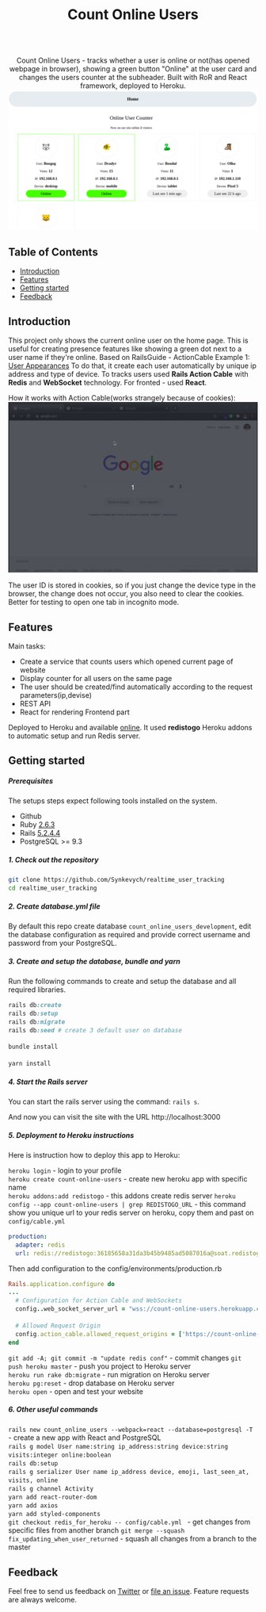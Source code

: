 <h1 align="center"> Count Online Users </h1> <br>
<br/>
<p align="center">
  Count Online Users - tracks whether a user is online or not(has opened webpage in browser), showing a green button "Online" at the user card and changes the users counter at the subheader. Built with RoR and React framework, deployed to Heroku.

  <img src="public/index.png">
</p>

## Table of Contents

- [Introduction](#introduction)
- [Features](#features)
- [Getting started](#getting-started)
- [Feedback](#feedback)

<!-- END doctoc generated TOC please keep comment here to allow auto update -->

## Introduction

This project only shows the current online user on the home page. This is useful for creating presence features like showing a green dot next to a user name if they're online. Based on RailsGuide - ActionCable Example 1: [User Appearances](https://guides.rubyonrails.org/action_cable_overview.html#example-1-user-appearances)
To do that, it create each user automatically by unique ip address and type of device. To tracks users used **Rails Action Cable** with **Redis** and **WebSocket** technology. For fronted - used **React**.

How it works with Action Cable(works strangely because of cookies):
![demo](public/demo.gif)

The user ID is stored in cookies, so if you just change the device type in the browser, the change does not occur, you also need to clear the cookies. Better for testing to open one tab in incognito mode.

## Features

Main tasks:

* Create a service that counts users which opened current page of website
* Display counter for all users on the same page
* The user should be created/find automatically according to the request parameters(ip,devise)
* REST API
* React for rendering Frontend part

Deployed to Heroku and available [online](https://count-online-users.herokuapp.com/). It used **redistogo** Heroku addons to automatic setup and run Redis server.

## Getting started

##### Prerequisites

The setups steps expect following tools installed on the system.

- Github
- Ruby [2.6.3](https://www.ruby-lang.org/en/news/2019/04/17/ruby-2-6-3-released/)
- Rails [5.2.4.4](https://weblog.rubyonrails.org/2020/5/18/Rails-5-2-4-3-and-6-0-3-1-have-been-released/)
- PostgreSQL >= 9.3

##### 1. Check out the repository

```bash
git clone https://github.com/Synkevych/realtime_user_tracking
cd realtime_user_tracking
```

##### 2. Create database.yml file

By default this repo create database `count_online_users_development`, edit the database configuration as required and provide correct username and password from your PostgreSQL.

##### 3. Create and setup the database, bundle and yarn

Run the following commands to create and setup the database and all required libraries.

```ruby
rails db:create
rails db:setup
rails db:migrate
rails db:seed # create 3 default user on database

bundle install

yarn install
```

##### 4. Start the Rails server

You can start the rails server using the command: `rails s`.

And now you can visit the site with the URL http://localhost:3000

##### 5. Deployment to Heroku instructions

Here is instruction how to deploy this app to Heroku:

`heroku login` - login to your profile  
`heroku create count-online-users` - create new heroku app with specific name  
`heroku addons:add redistogo` - this addons create redis server
`heroku config --app count-online-users | grep REDISTOGO_URL` - this command show you unique url to your redis server on heroku, copy them and past on `config/cable.yml`

```yml
production:
  adapter: redis
  url: redis://redistogo:36185658a31da3b45b9485ad5087016a@soat.redistogo.com:10775/
```

Then add configuration to the config/environments/production.rb

```ruby
Rails.application.configure do
...
  # Configuration for Action Cable and WebSockets
  config..web_socket_server_url = "wss://count-online-users.herokuapp.com/cable"

  # Allowed Request Origin 
  config.action_cable.allowed_request_origins = ['https://count-online-users.herokuapp.com', 'http://count-online-users.herokuapp.com']
end
```

`git add -A; git commit -m "update redis conf"` - commit changes
`git push heroku master` - push you project to Heroku server  
`heroku run rake db:migrate` - run migration on Heroku server  
`heroku pg:reset` - drop database on Heroku server  
`heroku open` - open and test your website  

##### 6. Other useful commands

`rails new count_online_users --webpack=react --database=postgresql -T` - create a new app with React and PostgreSQL  
`rails g model User name:string ip_address:string device:string visits:integer online:boolean`  
`rails db:setup`  
`rails g serializer User name ip_address device, emoji, last_seen_at, visits, online`  
`rails g channel Activity`  
`yarn add react-router-dom`  
`yarn add axios`  
`yarn add styled-components`  
`git checkout redis_for_heroku -- config/cable.yml ` - get changes from specific files from another branch
`git merge --squash fix_updating_when_user_returned` - squash all changes from a branch to the master

## Feedback

Feel free to send us feedback on [Twitter](https://twitter.com/synkevych) or [file an issue](https://github.com/Synkevych/realtime_user_tracking/issues/new). Feature requests are always welcome.
